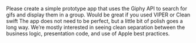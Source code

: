Please create a simple prototype app that uses the Giphy API to search for gifs and display them in a group. Would be great if you used VIPER or Clean swift
The app does not need to be perfect, but a little bit of polish goes a long way. We’re mostly interested in seeing clean separation between the business logic, presentation code, and use of Apple best practices.